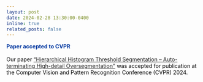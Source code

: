 ```yaml
---
layout: post
date: 2024-02-28 13:30:00-0400
inline: true
related_posts: false
---
```


<font color="#00369f"><b>Paper accepted to CVPR</b></font><br><br><font color="#000000">Our paper <a href="/publications/">“Hierarchical Histogram Threshold Segmentation – Auto-terminating High-detail Oversegmentation"</a> was accepted for publication at the Computer Vision and Pattern Recognition Conference (CVPR) 2024.</font>
